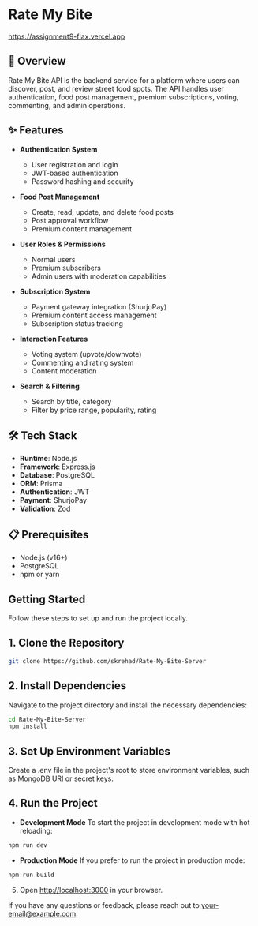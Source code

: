 # Rate My Bite

https://assignment9-flax.vercel.app

## 🍔 Overview

Rate My Bite API is the backend service for a platform where users can discover, post, and review street food spots. The API handles user authentication, food post management, premium subscriptions, voting, commenting, and admin operations.

## ✨ Features

- **Authentication System**
  - User registration and login
  - JWT-based authentication
  - Password hashing and security

- **Food Post Management**
  - Create, read, update, and delete food posts
  - Post approval workflow
  - Premium content management

- **User Roles & Permissions**
  - Normal users
  - Premium subscribers
  - Admin users with moderation capabilities

- **Subscription System**
  - Payment gateway integration (ShurjoPay)
  - Premium content access management
  - Subscription status tracking

- **Interaction Features**
  - Voting system (upvote/downvote)
  - Commenting and rating system
  - Content moderation

- **Search & Filtering**
  - Search by title, category
  - Filter by price range, popularity, rating

## 🛠️ Tech Stack

- **Runtime**: Node.js
- **Framework**: Express.js
- **Database**: PostgreSQL
- **ORM**: Prisma
- **Authentication**: JWT
- **Payment**: ShurjoPay
- **Validation**: Zod

## 📋 Prerequisites

- Node.js (v16+)
- PostgreSQL
- npm or yarn

## Getting Started

Follow these steps to set up and run the project locally.

## 1. Clone the Repository

```bash
git clone https://github.com/skrehad/Rate-My-Bite-Server
```

## 2. Install Dependencies

Navigate to the project directory and install the necessary dependencies:

   ```bash
   cd Rate-My-Bite-Server
   npm install
   ```

## 3. Set Up Environment Variables
Create a .env file in the project's root to store environment variables, such as MongoDB URI or secret keys. 


## 4. Run the Project
- **Development Mode**
To start the project in development mode with hot reloading:
```bash
npm run dev
```
- **Production Mode**
If you prefer to run the project in production mode:
```bash
npm run build
```

5. Open [http://localhost:3000](http://localhost:3000) in your browser.

If you have any questions or feedback, please reach out to [your-email@example.com](mailto:your-email@example.com).
